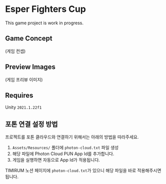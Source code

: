 # Esper Fighters Cup

This game project is work in progress.

## Game Concept

(게임 컨셉)

## Preview Images

(게임 프리뷰 이미지)

## Requires

Unity `2021.1.22f1`

## 포톤 연결 설정 방법

프로젝트를 포톤 클라우드와 연결하기 위해서는 아래의 방법을 따라주세요.

1. `Assets/Resources/` 폴더에 `photon-cloud.txt` 파일 생성
2. 해당 파일에 Photon Cloud PUN App Id를 추가합니다.
3. 게임을 실행하면 자동으로 App Id가 적용됩니다.

TIMIRUM 노션 페이지에 `photon-cloud.txt`가 있으니 해당 파일을 바로 적용해주시면 됩니다.
